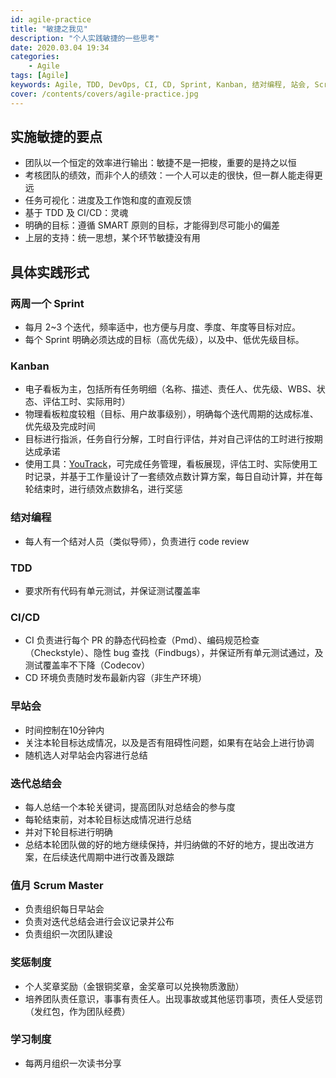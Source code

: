 ```yaml
---
id: agile-practice
title: "敏捷之我见"
description: "个人实践敏捷的一些思考"
date: 2020.03.04 19:34
categories:
    - Agile
tags: [Agile]
keywords: Agile, TDD, DevOps, CI, CD, Sprint, Kanban, 结对编程, 站会, Scrum Master
cover: /contents/covers/agile-practice.jpg
---
```


实施敏捷的要点
------------

* 团队以一个恒定的效率进行输出：敏捷不是一把梭，重要的是持之以恒
* 考核团队的绩效，而非个人的绩效：一个人可以走的很快，但一群人能走得更远
* 任务可视化：进度及工作饱和度的直观反馈
* 基于 TDD 及 CI/CD：灵魂
* 明确的目标：遵循 SMART 原则的目标，才能得到尽可能小的偏差
* 上层的支持：统一思想，某个环节敏捷没有用


具体实践形式
----------

### 两周一个 Sprint

* 每月 2~3 个迭代，频率适中，也方便与月度、季度、年度等目标对应。
* 每个 Sprint 明确必须达成的目标（高优先级），以及中、低优先级目标。

### Kanban

* 电子看板为主，包括所有任务明细（名称、描述、责任人、优先级、WBS、状态、评估工时、实际用时）
* 物理看板粒度较粗（目标、用户故事级别），明确每个迭代周期的达成标准、优先级及完成时间
* 目标进行指派，任务自行分解，工时自行评估，并对自己评估的工时进行按期达成承诺
* 使用工具：[YouTrack](https://www.jetbrains.com/youtrack/)，可完成任务管理，看板展现，评估工时、实际使用工时记录，并基于工作量设计了一套绩效点数计算方案，每日自动计算，并在每轮结束时，进行绩效点数排名，进行奖惩

### 结对编程

* 每人有一个结对人员（类似导师），负责进行 code review

### TDD

* 要求所有代码有单元测试，并保证测试覆盖率

### CI/CD

* CI 负责进行每个 PR 的静态代码检查（Pmd）、编码规范检查（Checkstyle）、隐性 bug 查找（Findbugs），并保证所有单元测试通过，及测试覆盖率不下降（Codecov）
* CD 环境负责随时发布最新内容（非生产环境）

### 早站会

* 时间控制在10分钟内
* 关注本轮目标达成情况，以及是否有阻碍性问题，如果有在站会上进行协调
* 随机选人对早站会内容进行总结

### 迭代总结会

* 每人总结一个本轮关键词，提高团队对总结会的参与度
* 每轮结束前，对本轮目标达成情况进行总结
* 并对下轮目标进行明确
* 总结本轮团队做的好的地方继续保持，并归纳做的不好的地方，提出改进方案，在后续迭代周期中进行改善及跟踪

### 值月 Scrum Master

* 负责组织每日早站会
* 负责对迭代总结会进行会议记录并公布
* 负责组织一次团队建设

### 奖惩制度

* 个人奖章奖励（金银铜奖章，金奖章可以兑换物质激励）
* 培养团队责任意识，事事有责任人。出现事故或其他惩罚事项，责任人受惩罚（发红包，作为团队经费）

### 学习制度

* 每两月组织一次读书分享
